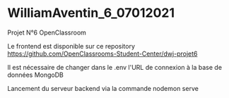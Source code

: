 # WilliamAventin_6_07012021
Projet N°6 OpenClassroom

Le frontend est disponible sur ce repository https://github.com/OpenClassrooms-Student-Center/dwj-projet6

Il est nécessaire de changer dans le .env l'URL de connexion à la base de données MongoDB

Lancement du serveur backend via la commande nodemon serve
